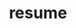 ---
layout: page
title: resume
permalink: /resume/
weight: 5
external_url: https://drive.google.com/file/d/1nxD0JIPxPSoM7pxtSQ-0P4EegFgnIoks/view?usp=sharing
---